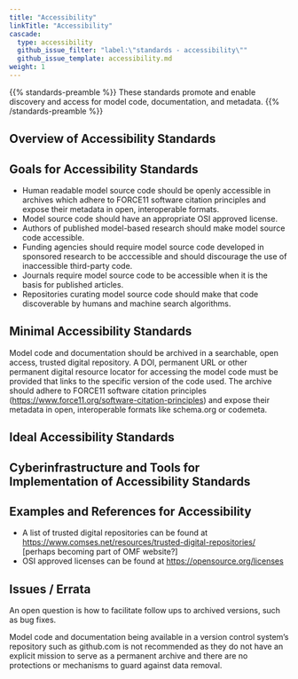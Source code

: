 ```yaml
---
title: "Accessibility"
linkTitle: "Accessibility"
cascade:
  type: accessibility
  github_issue_filter: "label:\"standards - accessibility\""
  github_issue_template: accessibility.md
weight: 1
---
```


{{% standards-preamble %}}
These standards promote and enable discovery and access for model code, documentation, and metadata.
{{% /standards-preamble %}}

## Overview of Accessibility Standards

## Goals for Accessibility Standards
- Human readable model source code should be openly accessible in archives which adhere to FORCE11 software citation principles and expose their metadata in open, interoperable formats.
- Model source code should have an appropriate OSI approved license.
- Authors of published model-based research should make model source code accessible.
- Funding agencies should require model source code developed in sponsored research to be acccessible and should discourage the use of inaccessible third-party code.
- Journals require model source code to be accessible when it is the basis for published articles.
- Repositories curating model source code should make that code discoverable by humans and machine search algorithms.

## Minimal Accessibility Standards

Model code and documentation should be archived in a searchable, open access, trusted digital repository. A DOI, permanent URL or other permanent digital resource locator for accessing the model code must be provided that links to the specific version of the code used. The archive should adhere to FORCE11 software citation principles (https://www.force11.org/software-citation-principles) and expose their metadata in open, interoperable formats like schema.org or codemeta.

## Ideal Accessibility Standards

## Cyberinfrastructure and Tools for Implementation of Accessibility Standards

## Examples and References for Accessibility

- A list of trusted digital repositories can be found at https://www.comses.net/resources/trusted-digital-repositories/ [perhaps becoming part of OMF website?]
- OSI approved licenses can be found at https://opensource.org/licenses

## Issues / Errata

An open question is how to facilitate follow ups to archived versions, such as bug fixes.

Model code and documentation being available in a version control system’s repository such as github.com is not recommended as they do not have an explicit mission to serve as a permanent archive and there are no protections or mechanisms to guard against data removal.
